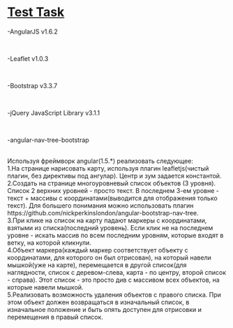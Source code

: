 <a href="https://helloworld-ehot.github.io/TestTask/"><h1>Test Task</h1></a>
<p>-AngularJS v1.6.2</p><br>
<p>-Leaflet v1.0.3</p><br>
<p>-Bootstrap v3.3.7</p><br>
<p>-jQuery JavaScript Library v3.1.1</p><br>
<p>-angular-nav-tree-bootstrap</p><br>
Используя фреймворк angular(1.5.*) реализовать следующее:<br>
1.На странице нарисовать карту, используя плагин leafletjs(чистый плагин, без директивы под ангулар). Центр и зум задается константой.<br>
2.Создать на странице многоуровневый список объектов (3 уровня). Список 2 верхних уровней - просто текст. В последнем 3-ем уровне - текст + массивы с координатами(выводится для отображения только текст). Для большего понимания можно использовать плагин https://github.com/nickperkinslondon/angular-bootstrap-nav-tree.<br>
3.При клике на список на карту падают маркеры с координатами, взятыми из списка(последний уровень). Если клик не на последнем уровне - искать массив по всем последним уровням, которые входят в ветку, на которой кликнули.<br>
4.Объект маркера(каждый маркер соответствует объекту с координатами, для которого он был отрисован), на который навели мышкой(уже на карте), перемещается в другой список(для наглядности, список с деревом-слева, карта - по центру, второй список - справа). Этот список - это просто див c массивом всех объектов, на которые навели мышкой.<br>
5.Реализовать возможность удаления объектов с правого списка. При этом объект должен возвращаться в изначальный список, в изначальное положение и быть опять доступен для отрисовки и перемещения в правый список.<br>
